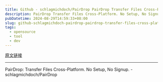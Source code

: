 ```yaml
---
title: Github - schlagmichdoch/PairDrop PairDrop Transfer Files Cross-Platform. No Setup, No Signup.
description: PairDrop Transfer Files Cross-Platform. No Setup, No Signup. - schlagmichdoch/PairDrop
pubDatetime: 2024-08-29T14:59:33+08:00
slug: github-schlagmichdoch-pairdrop-pairdrop-transfer-files-cross-platform-no-setup-no-signup
tags: 
  - opensource
  - tool
  - dev
---
```


[原文链接](https://github.com/schlagmichdoch/pairdrop)

---

PairDrop: Transfer Files Cross-Platform. No Setup, No Signup. - schlagmichdoch/PairDrop
